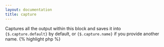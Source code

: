 ```yaml
---
layout: documentation
title: capture
---
```


Captures all the output within this block and saves it into `{$.capture.default}` by default, or `{$.capture.name}` if you provide another name.
{% highlight php %}
<?php
capture([ string $name = 'default', [ string $assign = null, [ bool $cat = false ]]])
{% endhighlight %}

* **name** capture name, used to read the value afterwards
* **assign**: if set, the value is also saved in the given variable
* **cat**: if true, the value is appended to the previous one (if any) instead of overwriting itIf the cat parameter is true, the content will be appended to the existing content

## Example
{% highlight smarty %}
{capture "foo"}
  Anything in here wont show, it will be saved for later use..
{/capture}
Captured: {$.capture.foo}
{% endhighlight %}

## Output
{% highlight text %}
Captured: Anything in here wont show, it will be saved for later use..
{% endhighlight %}